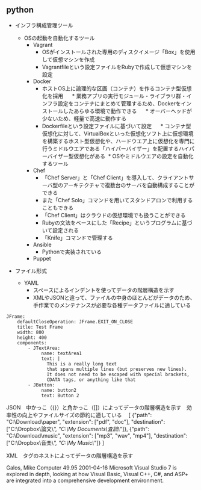 ## python

* インフラ構成管理ツール
  * OSの起動を自動化するツール
    * Vagrant
      * OSがインストールされた専用のディスクイメージ「Box」を使用して仮想マシンを作成
      * Vagrantfileという設定ファイルをRubyで作成して仮想マシンを設定
    * Docker
      * ホストOS上に論理的な区画（コンテナ）を作るコンテナ型仮想化を採用
      * 業務アプリの実行モジュール・ライブラリ群・インフラ設定をコンテナにまとめて管理するため、Dockerをインストールしたあらゆる環境で動作できる
      * オーバーヘッドが少ないため、軽量で高速に動作する
      * Dockerfileという設定ファイルに基づいて設定
      * コンテナ型仮想化に対して、VirtualBoxといった仮想化ソフト上に仮想環境を構築するホスト型仮想化や、ハードウエア上に仮想化を専門に行うミドルウエアである「ハイパーバイザー」を配置するハイパーバイザー型仮想化がある
  * OSやミドルウエアの設定を自動化するツール
    * Chef
      * 「Chef Server」と「Chef Client」を導入して、クライアントサーバ型のアーキテクチャで複数台のサーバを自動構成することができる
      * また「Chef Solo」コマンドを用いてスタンドアロンで利用することもできる
      * 「Chef Client」はクラウドの仮想環境でも扱うことができる
      * Rubyの文法をベースにした「Recipe」というプログラムに基づいて設定される
      * 「Knife」コマンドで管理する
    * Ansible
      * Pythonで実装されている
    * Puppet

* ファイル形式
  * YAML
    * スペースによるインデントを使ってデータの階層構造を示す
    * XMLやJSONと違って、ファイルの中身のほとんどがデータのため、手作業でのメンテナンスが必要な各種データファイルに適している
```
JFrame:
    defaultCloseOperation: JFrame.EXIT_ON_CLOSE
    title: Test Frame
    width: 800
    height: 400
    components:
        - JTextArea:
             name: textArea1
             text: |
               This is a really long text
               that spans multiple lines (but preserves new lines).
               It does not need to be escaped with special brackets,
               CDATA tags, or anything like that
        - JButton:
             name: button2
             text: Button 2
```

JSON　中かっこ（{}）と角かっこ（[]）によってデータの階層構造を示す　効率性の向上やファイルサイズの節約に適している　
[
  {"path": "C:\\Download\\paper",
   "extension": ["pdf", "doc"],
   "destination": ["C:\\Dropbox\\論文\\*", "C:\\My Documents\\査読\\*"]},
  {"path": "C:\\Download\\music",
   "extension": ["mp3", "wav", "mp4"],
   "destination": ["C:\\Dropbox\\音楽\\*", "C:\\My Music\\*"]}
]

XML　タグのネストによってデータの階層構造を示す
<?xml version="1.0"?>
<catalog>
   <book id="bk112">
      <author>Galos, Mike</author>
      <title>Visual Studio 7: A Comprehensive Guide</title>
      <genre>Computer</genre>
      <price>49.95</price>
      <publish_date>2001-04-16</publish_date>
      <description>Microsoft Visual Studio 7 is explored in depth,
      looking at how Visual Basic, Visual C++, C#, and ASP+ are 
      integrated into a comprehensive development 
      environment.</description>
   </book>
</catalog>
